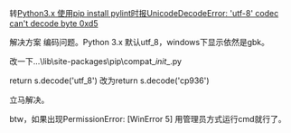转[Python3.x 使用pip install pylint时报UnicodeDecodeError: 'utf-8' codec can't decode byte 0xd5](https://blog.csdn.net/qq_37043191/article/details/78459833)

解决方案
编码问题。Python 3.x 默认utf_8，windows下显示依然是gbk。

改一下...\lib\site-packages\pip\compat\__init__.py

return s.decode('utf_8') 改为return s.decode('cp936')

立马解决。

btw，如果出现PermissionError: [WinError 5] 
用管理员方式运行cmd就行了。